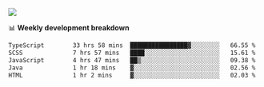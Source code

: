 ![](https://github-readme-stats-v2-three.vercel.app/api/top-langs/?username=akshayxml&theme=dark&hide_border=true&include_all_commits=true&count_private=true&layout=compact&size_weight=0.5&count_weight=0.5&hide=Jupyter%20Notebook%2Cobjective-c%2Cmakefile%2Cc%2Chtml%2Ccss%2Cscss&langs_count=6&exclude_repo=github-readme-stats-v2)

📊 **Weekly development breakdown**
<!--START_SECTION:waka-->

```txt
TypeScript        33 hrs 58 mins  ████████████████▓░░░░░░░░   66.55 %
SCSS              7 hrs 57 mins   ████░░░░░░░░░░░░░░░░░░░░░   15.61 %
JavaScript        4 hrs 47 mins   ██▒░░░░░░░░░░░░░░░░░░░░░░   09.38 %
Java              1 hr 18 mins    ▓░░░░░░░░░░░░░░░░░░░░░░░░   02.56 %
HTML              1 hr 2 mins     ▓░░░░░░░░░░░░░░░░░░░░░░░░   02.03 %
```

<!--END_SECTION:waka-->
